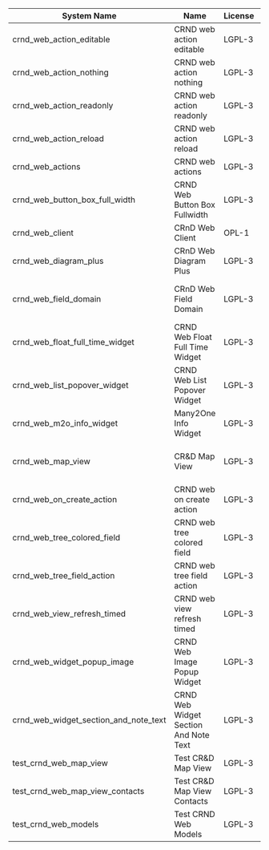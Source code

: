| System Name | Name | License | Version | Summary | Price |
|---|---|---|---|---|---|
| crnd_web_action_editable | CRND web action editable | LGPL-3 | 13.0.0.5.0 |  |  |
| crnd_web_action_nothing | CRND web action nothing | LGPL-3 | 13.0.0.4.0 |  |  |
| crnd_web_action_readonly | CRND web action readonly | LGPL-3 | 13.0.0.5.0 |  |  |
| crnd_web_action_reload | CRND web action reload | LGPL-3 | 13.0.0.5.0 |  |  |
| crnd_web_actions | CRND web actions | LGPL-3 | 13.0.0.4.0 |  |  |
| crnd_web_button_box_full_width | CRND Web Button Box Fullwidth | LGPL-3 | 13.0.0.4.0 | Button_box at the top of the form |  |
| crnd_web_client | CRnD Web Client | OPL-1 | 13.0.1.5.0 | Web Client Extention |  |
| crnd_web_diagram_plus | CRnD Web Diagram Plus | LGPL-3 | 13.0.0.13.0 | Odoo Web Diagram view by CRnD. |  |
| crnd_web_field_domain | CRnD Web Field Domain | LGPL-3 | 13.0.0.3.0 | Web Field Domain by CRnD allows create computed field domains. |  |
| crnd_web_float_full_time_widget | CRND Web Float Full Time Widget | LGPL-3 | 13.0.0.5.0 | Float Time Duration Widget |  |
| crnd_web_list_popover_widget | CRND Web List Popover Widget | LGPL-3 | 13.0.0.8.0 | Tooltips message for text fields on tree view. |  |
| crnd_web_m2o_info_widget | Many2One Info Widget | LGPL-3 | 13.0.0.9.0 | Many2One Info Widget |  |
| crnd_web_map_view | CR&D Map View | LGPL-3 | 13.0.0.2.1 | This technical module provides view that allows to display objects on the map |  |
| crnd_web_on_create_action | CRND web on create action | LGPL-3 | 13.0.0.4.0 | Make it possible to use wizards to create records |  |
| crnd_web_tree_colored_field | CRND web tree colored field | LGPL-3 | 13.0.0.6.0 |  |  |
| crnd_web_tree_field_action | CRND web tree field action | LGPL-3 | 13.0.0.7.0 |  |  |
| crnd_web_view_refresh_timed | CRND web view refresh timed | LGPL-3 | 13.0.0.5.0 |  |  |
| crnd_web_widget_popup_image | CRND Web Image Popup Widget | LGPL-3 | 13.0.0.5.0 | Popup images from the binary fields |  |
| crnd_web_widget_section_and_note_text | CRND Web Widget Section And Note Text | LGPL-3 | 13.0.0.0.2 | Makes the standard section_and_note_text widget compatible with CRND Web List Popover Widget. |  |
| test_crnd_web_map_view | Test CR&D Map View | LGPL-3 | 13.0.0.2.0 |  |  |
| test_crnd_web_map_view_contacts | Test CR&D Map View Contacts | LGPL-3 | 13.0.0.2.0 |  |  |
| test_crnd_web_models | Test CRND Web Models | LGPL-3 | 13.0.0.13.0 | Module for testing web addons. |  |
